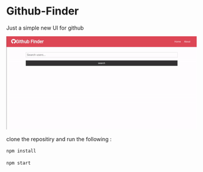 # Github-Finder
Just a simple new UI for github


![](demo.gif)


clone the repositiry and run the following :

```
npm install 

npm start

```
